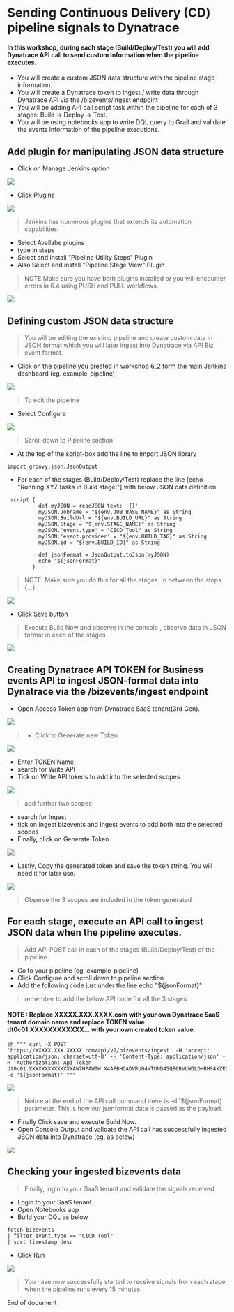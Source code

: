 # Sending Continuous Delivery (CD) pipeline signals to Dynatrace

#### In this workshop, during each stage (Build/Deploy/Test) you will add Dynatrace API call to send custom information when the pipeline executes.

- You will create a custom JSON data structure with the pipeline stage information.
- You will create a Dynatrace token to ingest / write data through Dynatrace API via the /bizevents/ingest endpoint
- You will be adding API call script task within the pipeline for each of 3 stages:  Build -> Deploy -> Test.
- You will be using notebooks app to write DQL query to Grail and validate the events information of the pipeline executions.

## Add plugin for manipulating JSON data structure

- Click on Manage Jenkins option

![](https://github.com/hakansuku/D1APACTraining/blob/main/images/SRE/maangejenkins.png?raw=true)

- Click Plugins
  
![](https://github.com/hakansuku/D1APACTraining/blob/main/images/SRE/plugins.png?raw=true)

> Jenkins has numerous plugins that extends its automation capabilities.

- Select Availabe plugins
- type in steps
- Select and install "Pipeline Utility Steps" Plugin
- Also Select and install "Pipeline Stage View" Plugin

> NOTE Make sure you have both plugins installed or you will encounter errors in 6.4 using PUSH and PULL workflows.

![](https://github.com/hakansuku/D1APACTraining/blob/main/images/SRE/steps.png?raw=true)

## Defining custom JSON data structure 

> You will be editing the existing pipeline and create custom data in JSON format which you will later ingest into Dynatrace via API Biz event format.

- Click on the pipeline you created in workshop 6_2 form the main Jenkins dashboard (eg. example-pipeline)

![](https://github.com/hakansuku/D1APACTraining/blob/main/images/SRE/mainpipeline.png?raw=true)

> To edit the pipeline

- Select Configure

![](https://github.com/hakansuku/D1APACTraining/blob/main/images/SRE/Configure.png?raw=true)

> Scroll down to Pipeline section

- At the top of the script-box add the line to import JSON library
  
```
import groovy.json.JsonOutput
```

- For each of the stages (Build/Deploy/Test) replace the line [echo "Running XYZ tasks in Build stage!"] with below JSON data definition

```
 script {
          def myJSON = readJSON text: '{}'
          myJSON.Jobname = "${env.JOB_BASE_NAME}" as String
          myJSON.BuildUrl = "${env.BUILD_URL}" as String
          myJSON.Stage = "${env.STAGE_NAME}" as String
          myJSON.'event.type' = "CICD Tool" as String
          myJSON.'event.provider' = "${env.BUILD_TAG}" as String
          myJSON.id = "${env.BUILD_ID}" as String
                    
          def jsonFormat = JsonOutput.toJson(myJSON)
          echo "${jsonFormat}"                  
        }
```
> NOTE: Make sure you do this for all the stages. In between the steps {...}.

![](https://github.com/hakansuku/D1APACTraining/blob/main/images/SRE/import.png?raw=true)

- Click Save button

> Execute Build Now and observe in the console , observe data in JSON format in each of the stages

![](https://github.com/hakansuku/D1APACTraining/blob/main/images/SRE/jsondata.png?raw=true)

## Creating Dynatrace API TOKEN for Business events API to ingest JSON-format data into Dynatrace via the /bizevents/ingest endpoint

- Open Access Token app from Dynatrace SaaS tenant(3rd Gen).

![](https://github.com/hakansuku/D1APACTraining/blob/main/images/SRE/APIToken.png?raw=true)

> - Click to Generate new Token

![](https://github.com/hakansuku/D1APACTraining/blob/main/images/SRE/generatetoken.png?raw=true)


- Enter TOKEN Name
- search for Write API
- Tick on Write API tokens to add into the selected scopes

![](https://github.com/hakansuku/D1APACTraining/blob/main/images/SRE/writeapi.png?raw=true)

> add further two scopes

- search for Ingest
- tick on Ingest bizevents and Ingest events to add both into the selected scopes
- Finally, click on Generate Token
  
![](https://github.com/hakansuku/D1APACTraining/blob/main/images/SRE/ingestbizevent.png?raw=true)


- Lastly, Copy the generated token and save the token string.  You will need it for later use.

![](https://github.com/hakansuku/D1APACTraining/blob/main/images/SRE/copyTOKEN.png?raw=true)

> Observe the 3 scopes are included in the token generated

## For each stage, execute an API call to ingest JSON data when the pipeline executes.

> Add API POST call in each of the stages (Build/Deploy/Test) of the pipeline.

- Go to your pipeline (eg. example-pipeline)
- Click Configure and scroll down to pipeline section
- Add the following code just under the line echo "${jsonFormat}"
  
> remember to add the below API code for all the 3 stages
  
#### NOTE : Replace XXXXX.XXX.XXXX.com with your own Dynatrace SaaS tenant domain name and replace TOKEN value dt0c01.XXXXXXXXXXXX... with your own created token value. 

```
sh """ curl -X POST 'https://XXXXX.XXX.XXXXX.com/api/v2/bizevents/ingest' -H 'accept: application/json; charset=utf-8' -H 'Content-Type: application/json' -H 'Authorization: Api-Token dt0c01.XXXXXXXXXXXXXXAW7HPAWSW.X4APBHCADVRUO4YTUND45QB6RVLWGLDHRHS4XZEOEAVZRHM2NUZW3HIXHEUOAFAK' -d '${jsonFormat}' """
```

![](https://github.com/hakansuku/D1APACTraining/blob/main/images/SRE/APIPOSTCALL.png?raw=true)

> Notice at the end of the API call command there is -d '${jsonFormat} parameter.  This is how our jsonformat data is passed as the payload.

- Finally Click save and execute Build Now.
- Open Console Output and validate the API call has successfully ingested JSON data into Dynatrace (eg. as below)

![](https://github.com/hakansuku/D1APACTraining/blob/main/images/SRE/apiconsoleoutput.png?raw=true)

## Checking your ingested bizevents data 
> Finally, login to your SaaS tenant and validate the signals received

- Login to your SaaS tenant
- Open Notebooks app
- Build your DQL as below
```
fetch bizevents
| filter event.type == "CICD Tool"
| sort timestamp desc
```
- Click Run

![](https://github.com/hakansuku/D1APACTraining/blob/main/images/SRE/bizeventsDQL.png?raw=true)

> You have now successfully started to receive signals from each stage when the pipeline runs every 15 minutes.

End of document


